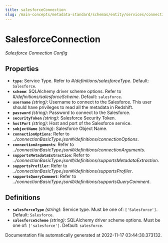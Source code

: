```yaml
---
title: salesforceConnection
slug: /main-concepts/metadata-standard/schemas/entity/services/connections/database/salesforceconnection
---
```


# SalesforceConnection

*Salesforce Connection Config*

## Properties

- **`type`**: Service Type. Refer to *#/definitions/salesforceType*. Default: `Salesforce`.
- **`scheme`**: SQLAlchemy driver scheme options. Refer to *#/definitions/salesforceScheme*. Default: `salesforce`.
- **`username`** *(string)*: Username to connect to the Salesforce. This user should have privileges to read all the metadata in Redshift.
- **`password`** *(string)*: Password to connect to the Salesforce.
- **`securityToken`** *(string)*: Salesforce Security Token.
- **`hostPort`** *(string)*: Host and port of the Salesforce service.
- **`sobjectName`** *(string)*: Salesforce Object Name.
- **`connectionOptions`**: Refer to *../connectionBasicType.json#/definitions/connectionOptions*.
- **`connectionArguments`**: Refer to *../connectionBasicType.json#/definitions/connectionArguments*.
- **`supportsMetadataExtraction`**: Refer to *../connectionBasicType.json#/definitions/supportsMetadataExtraction*.
- **`supportsProfiler`**: Refer to *../connectionBasicType.json#/definitions/supportsProfiler*.
- **`supportsQueryComment`**: Refer to *../connectionBasicType.json#/definitions/supportsQueryComment*.
## Definitions

- **`salesforceType`** *(string)*: Service type. Must be one of: `['Salesforce']`. Default: `Salesforce`.
- **`salesforceScheme`** *(string)*: SQLAlchemy driver scheme options. Must be one of: `['salesforce']`. Default: `salesforce`.


Documentation file automatically generated at 2022-11-17 03:44:30.373132.
